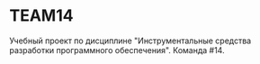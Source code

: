 # TEAM14
Учебный проект по дисциплине "Инструментальные средства разработки программного обеспечения". Команда #14.
